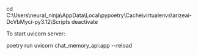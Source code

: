 cd C:\Users\neural_ninja\AppData\Local\pypoetry\Cache\virtualenvs\arizeai-DcVbMyci-py3.12\Scripts
deactivate

To start uvicorn server:

poetry run uvicorn chat_memory_api:app --reload


